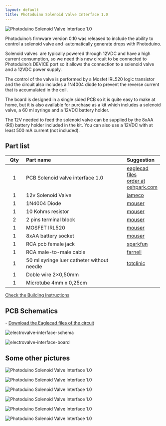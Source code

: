 ```yaml
---
layout: default
title: Photoduino Solenoid Valve Interface 1.0
---
```


![](../../../assets/images/IMG_4806.jpg "Photoduino Solenoid Valve Interface 1.0")

Photoduino’s firmware version 0.10 was released to include the ability to control a solenoid valve and  automatically generate drops with Photoduino.

Solenoid valves  are typically powered through 12VDC and have a high current consumption, so we need this new circuit to be connected to Photoduino’s DEVICE port so it allows the connection to a solenoid valve and a 12VDC power supply.

The control of the valve is performed by a Mosfet IRL520 logic transistor and the circuit also includes a 1N4004 diode to prevent the reverse current that is accumulated in the coil.

The board is designed in a single sided PCB so it is quite easy to make at home, but it is also available for purchase as a kit which includes a solenoid valve, a 60 ml syringe and a 12VDC battery holder.

The 12V needed to feed the solenoid valve can be supplied by the 8xAA (R6) battery holder included in the kit. You can also use a 12VDC with at least 500 mA current (not included).

## Part list

<table border="0" frame="VOID" rules="NONE" cellspacing="0">
<thead>
<tr>
<th style="text-align: center;" align="RIGHT" width="43" height="19">Qty</th>
<th align="LEFT" width="307">Part name</th>
<th align="LEFT" width="97">Suggestion</th>
</tr>
</thead>
<colgroup>
<col width="43" />
<col width="307" />
<col width="97" /></colgroup>
<tbody>
<tr>
<td style="text-align: center;" align="RIGHT" width="43" height="19">1</td>
<td align="LEFT" width="307">PCB Solenoid valve interface 1.0</td>
<td align="LEFT" width="97"><a href="http://sourceforge.net/projects/photoduino/files/hardware/photoduino.solenoid.valve.interface.1.0.zip/download" target="_blank">eaglecad files</a> <br>
 <a href="https://oshpark.com/profiles/photoduino">order at oshpark.com</a></td>
</tr>
<tr>
<td style="text-align: center;" align="RIGHT" width="43" height="19">1</td>
<td align="LEFT" width="307">12v Solenoid Valve</td>
<td align="LEFT" width="97"><a href="http://www.jameco.com/webapp/wcs/stores/servlet/Product_10001_10001_169835_-1" target="_blank">jameco</a></td>
</tr>
<tr>
<td style="text-align: center;" align="RIGHT" height="18">1</td>
<td align="LEFT">1N4004 Diode</td>
<td align="LEFT"><a href="http://es.mouser.com/ProductDetail/Fairchild-Semiconductor/1N4004/?qs=sGAEpiMZZMtbRapU8LlZD6Aoap19JQAxY2gML8gEYQU=" target="_blank">mouser</a></td>
</tr>
<tr>
<td style="text-align: center;" align="RIGHT" height="19">1</td>
<td align="LEFT">10 Kohms resistor</td>
<td align="LEFT"><a href="http://es.mouser.com/ProductDetail/KOA-Speer/CF1-4CT52R103J/?qs=/ha2pyFaduhcR7YWghnBNohs8vFPbHXcGsL5ejOIEA8FpelIXoecIg==" target="_blank">mouser</a></td>
</tr>
<tr>
<td style="text-align: center;" align="RIGHT" height="18">2</td>
<td align="LEFT">2 pins terminal block</td>
<td align="LEFT"><a href="http://es.mouser.com/ProductDetail/TE-Connectivity/1546217-2/?qs=/ha2pyFadui5vPiFZWIRtlnll7gvt4j9cS3WxuW3x4U6b7MTIqipBA==" target="_blank">mouser</a></td>
</tr>
<tr>
<td style="text-align: center;" align="RIGHT" height="18">1</td>
<td align="LEFT">MOSFET IRL520</td>
<td align="LEFT"><a href="http://es.mouser.com/ProductDetail/Vishay/IRL520PBF/?qs=%2fha2pyFadugoFc60oJQhYd0RYsxf419zr4vF1d%2frxafGYvd3gH3YYQ%3d%3d" target="_blank">mouser</a></td>
</tr>
<tr>
<td style="text-align: center;" align="RIGHT" height="19">1</td>
<td align="LEFT">8xAA battery socket</td>
<td align="LEFT"><a href="http://es.mouser.com/ProductDetail/Eagle-Plastic-Devices/12BH382A-GR/?qs=%2fha2pyFadui3zNDXDd7sNGvpURQZ7stWJIrkaUzvJZs%3d">mouser</a></td>
</tr>
<tr>
<td style="text-align: center;" align="RIGHT" height="19">1</td>
<td align="LEFT">RCA pcb female jack</td>
<td align="LEFT"><a href="http://www.sparkfun.com/products/8631" target="_blank">sparkfun</a></td>
</tr>
<tr>
<td style="text-align: center;" align="RIGHT" height="18">1</td>
<td align="LEFT">RCA male-to-male cable</td>
<td align="LEFT"><a href="http://es.farnell.com/pro-signal/av00243/lead-phono-plg-plg-1-2m/dp/3712205?Ntt=3712205">farnell</a></td>
</tr>
<tr>
<td style="text-align: center;" align="RIGHT" height="19">1</td>
<td align="LEFT">50 ml syringe luer catheter without needle</td>
<td align="LEFT"><a href="http://www.totclinic.com/jeringas-sin-aguja/62-jeringas-sin-aguja-de-50-ml-luer-cateter.html" target="_blank">totclinic</a></td>
</tr>
<tr>
<td style="text-align: center;" align="RIGHT" height="18">1</td>
<td align="LEFT">Doble wire 2&#215;0,50mm</td>
<td align="LEFT"></td>
</tr>
<tr>
<td style="text-align: center;" align="RIGHT" height="19">1</td>
<td align="LEFT">Microtube 4mm x 0,25cm</td>
<td align="LEFT"></td>
</tr>
</tbody>
</table>

[Check the Building Instructions](build-instructions-solenoid-valve-interface/ "Build instructions: Solenoid Valve Interface")

## PCB Schematics

\- [Download the Eaglecad files of the circuit](http://sourceforge.net/projects/photoduino/files/hardware/photoduino.solenoid.valve.interface.1.0.zip/download)

![](../../../assets/images/electrovalve-interface-schema-600x492.png "electrovalve-interface-schema")

![](../../../assets/images/electrovalve-interface-board-600x496.png "electrovalve-interface-board")

## Some other pictures

![](../../../assets/images/IMG_4828.jpg "Photoduino Solenoid Valve Interface 1.0")

![](../../../assets/images/IMG_5235.jpg "Photoduino Solenoid Valve Interface 1.0")

![](../../../assets/images/IMG_5241.jpg "Photoduino Solenoid Valve Interface 1.0")

![](../../../assets/images/IMG_5245.jpg "Photoduino Solenoid Valve Interface 1.0")

![](../../../assets/images/IMG_5248.jpg "Photoduino Solenoid Valve Interface 1.0")

![](../../../assets/images/IMG_5491.jpg "Photoduino Solenoid Valve Interface 1.0")
